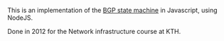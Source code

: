 This is an implementation of the [BGP state machine](http://tools.ietf.org/html/rfc4271) in Javascript, using NodeJS.

Done in 2012 for the Network infrastructure course at KTH.
